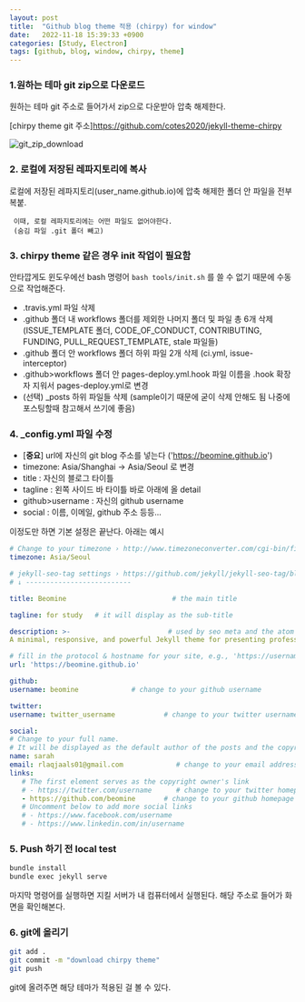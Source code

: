 ```yaml
---
layout: post
title:  "Github blog theme 적용 (chirpy) for window"
date:   2022-11-18 15:39:33 +0900
categories: [Study, Electron]
tags: [github, blog, window, chirpy, theme]
---
```


### **1.원하는 테마 git zip으로 다운로드**
   원하는 테마 git 주소로 들어가서 zip으로 다운받아 압축 해제한다.
    
   [chirpy theme git 주소]https://github.com/cotes2020/jekyll-theme-chirpy 
   
   ![git_zip_download](https://user-images.githubusercontent.com/118417247/202658890-20e7a5fa-6127-44a3-9a54-c9203cb08251.png)
     
### **2. 로컬에 저장된 레파지토리에 복사**  
   로컬에 저장된 레파지토리(user_name.github.io)에 압축 해제한 폴더 안 파일을 전부 복붙.
     
     이때, 로컬 레파지토리에는 어떤 파일도 없어야한다.
     (숨김 파일 .git 폴더 빼고)
  
### **3. chirpy theme 같은 경우 init 작업이 필요함**
  안타깝게도 윈도우에선 bash 명령어 
  `bash tools/init.sh` 를 쓸 수 없기 때문에 수동으로 작업해준다.

  - .travis.yml 파일 삭제
  - .github 폴더 내 workflows 폴더를 제외한 나머지 폴더 및 파일 총 6개 삭제 (ISSUE_TEMPLATE 폴더, CODE_OF_CONDUCT, CONTRIBUTING, FUNDING, PULL_REQUEST_TEMPLATE, stale 파일들)
  - .github 폴더 안 workflows 폴더 하위 파일 2개 삭제 (ci.yml, issue-interceptor)
  - .github>workflows 폴더 안 pages-deploy.yml.hook 파일 이름을 .hook 확장자 지워서 pages-deploy.yml로 변경
  - (선택) _posts 하위 파일들 삭제 (sample이기 때문에 굳이 삭제 안해도 됨 나중에 포스팅할때 참고해서 쓰기에 좋음)
     
### **4. _config.yml 파일 수정**  
 - [**중요**] url에 자신의 git blog 주소를 넣는다 ('https://beomine.github.io')
 - timezone: Asia/Shanghai -> Asia/Seoul 로 변경
 - title : 자신의 블로그 타이틀
 - tagline : 왼쪽 사이드 바 타이틀 바로 아래에 올 detail
 - github>username : 자신의 github username
 - social : 이름, 이메일, github 주소 등등...
 
이정도만 하면 기본 설정은 끝난다. 아래는 예시

```yml
# Change to your timezone › http://www.timezoneconverter.com/cgi-bin/findzone/findzone
timezone: Asia/Seoul

# jekyll-seo-tag settings › https://github.com/jekyll/jekyll-seo-tag/blob/master/docs/usage.md
# ↓ --------------------------

title: Beomine                          # the main title

tagline: for study   # it will display as the sub-title

description: >-                        # used by seo meta and the atom feed
A minimal, responsive, and powerful Jekyll theme for presenting professional writing.

# fill in the protocol & hostname for your site, e.g., 'https://username.github.io'
url: 'https://beomine.github.io'

github:
username: beomine             # change to your github username

twitter:
username: twitter_username            # change to your twitter username

social:
# Change to your full name.
# It will be displayed as the default author of the posts and the copyright owner in the Footer
name: sarah
email: rlaqjaals01@gmail.com             # change to your email address
links:
   # The first element serves as the copyright owner's link
   # - https://twitter.com/username      # change to your twitter homepage
   - https://github.com/beomine       # change to your github homepage
   # Uncomment below to add more social links
   # - https://www.facebook.com/username
   # - https://www.linkedin.com/in/username

   ```

### **5. Push 하기 전 local test**

``` bash
bundle install
bundle exec jekyll serve
```
마지막 명령어를 실행하면 지킬 서버가 내 컴퓨터에서 실행된다.
해당 주소로 들어가 화면을 확인해본다.

### **6. git에 올리기**

``` bash
git add .
git commit -m "download chirpy theme"
git push
```
git에 올려주면 해당 테마가 적용된 걸 볼 수 있다.


